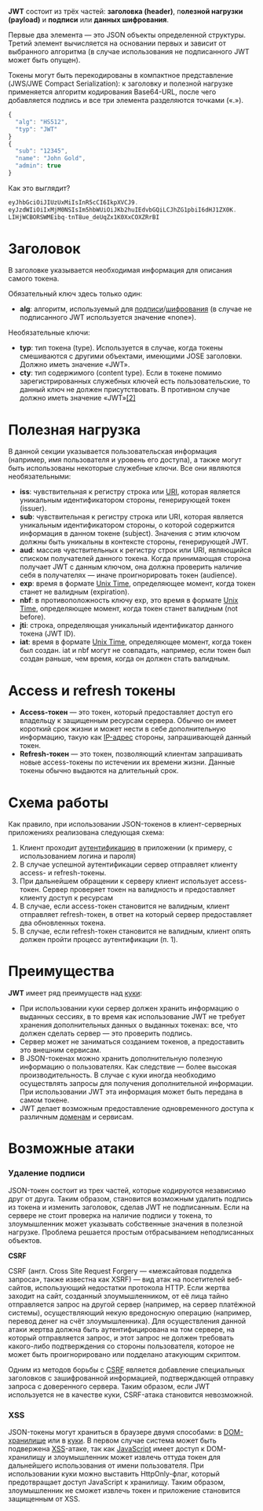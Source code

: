 **JWT** состоит из трёх частей: **заголовка (header)**, п**олезной нагрузки (payload)** и **подписи** или **данных шифрования**.

Первые два элемента — это JSON объекты определенной структуры. Третий элемент вычисляется на основании первых и зависит от выбранного алгоритма (в случае использования не подписанного JWT может быть опущен).

Токены могут быть перекодированы в компактное представление (JWS/JWE Compact Serialization): к заголовку и полезной нагрузке применяется алгоритм кодирования Base64-URL, после чего добавляется подпись и все три элемента разделяются точками («.»).

```JavaScript
{
  "alg": "HS512",
  "typ": "JWT"
}
{
  "sub": "12345",
  "name": "John Gold",
  "admin": true
}
```

Как это выглядит?

```JavaScript
eyJhbGciOiJIUzUxMiIsInR5cCI6IkpXVCJ9.
eyJzdWIiOiIxMjM0NSIsIm5hbWUiOiJKb2huIEdvbGQiLCJhZG1pbiI6dHJ1ZX0K.
LIHjWCBORSWMEibq-tnT8ue_deUqZx1K0XxCOXZRrBI
```

# **Заголовок**

В заголовке указывается необходимая информация для описания самого токена.

Обязательный ключ здесь только один:

- **alg**: алгоритм, используемый для [подписи](https://ru.wikipedia.org/wiki/%D0%AD%D0%BB%D0%B5%D0%BA%D1%82%D1%80%D0%BE%D0%BD%D0%BD%D0%B0%D1%8F_%D0%BF%D0%BE%D0%B4%D0%BF%D0%B8%D1%81%D1%8C)/[шифрования](https://ru.wikipedia.org/wiki/%D0%A8%D0%B8%D1%84%D1%80%D0%BE%D0%B2%D0%B0%D0%BD%D0%B8%D0%B5) (в случае не подписанного JWT используется значение «none»).

Необязательные ключи:

- **typ**: тип токена (type). Используется в случае, когда токены смешиваются с другими объектами, имеющими JOSE заголовки. Должно иметь значение «JWT».
- **cty**: тип содержимого (content type). Если в токене помимо зарегистрированных служебных ключей есть пользовательские, то данный ключ не должен присутствовать. В противном случае должно иметь значение «JWT»[[2]](https://ru.wikipedia.org/wiki/JSON_Web_Token\#cite_note-2)

# **Полезная нагрузка**

В данной секции указывается пользовательская информация (например, имя пользователя и уровень его доступа), а также могут быть использованы некоторые служебные ключи. Все они являются необязательными:

- **iss**: чувствительная к регистру строка или [URI](https://ru.wikipedia.org/wiki/URI), которая является уникальным идентификатором стороны, генерирующей токен (issuer).
- **sub**: чувствительная к регистру строка или URI, которая является уникальным идентификатором стороны, о которой содержится информация в данном токене (subject). Значения с этим ключом должны быть уникальны в контексте стороны, генерирующей JWT.
- **aud**: массив чувствительных к регистру строк или URI, являющийся списком получателей данного токена. Когда принимающая сторона получает JWT с данным ключом, она должна проверить наличие себя в получателях — иначе проигнорировать токен (audience).
- **exp**: время в формате [Unix Time](https://ru.wikipedia.org/wiki/UNIX-%D0%B2%D1%80%D0%B5%D0%BC%D1%8F), определяющее момент, когда токен станет не валидным (expiration).
- **nbf**: в противоположность ключу exp, это время в формате [Unix Time](https://ru.wikipedia.org/wiki/UNIX-%D0%B2%D1%80%D0%B5%D0%BC%D1%8F), определяющее момент, когда токен станет валидным (not before).
- **jti**: строка, определяющая уникальный идентификатор данного токена (JWT ID).
- **iat**: время в формате [Unix Time](https://ru.wikipedia.org/wiki/UNIX-%D0%B2%D1%80%D0%B5%D0%BC%D1%8F), определяющее момент, когда токен был создан. iat и nbf могут не совпадать, например, если токен был создан раньше, чем время, когда он должен стать валидным.

# **Access и refresh токены**

- **Access-токен** — это токен, который предоставляет доступ его владельцу к защищенным ресурсам сервера. Обычно он имеет короткий срок жизни и может нести в себе дополнительную информацию, такую как [IP-адрес](https://ru.wikipedia.org/wiki/IP-%D0%B0%D0%B4%D1%80%D0%B5%D1%81) стороны, запрашивающей данный токен.
- **Refresh-токен** — это токен, позволяющий клиентам запрашивать новые access-токены по истечении их времени жизни. Данные токены обычно выдаются на длительный срок.

# **Схема работы**

Как правило, при использовании JSON-токенов в клиент-серверных приложениях реализована следующая схема:

1. Клиент проходит [аутентификацию](https://ru.wikipedia.org/wiki/%D0%90%D1%83%D1%82%D0%B5%D0%BD%D1%82%D0%B8%D1%84%D0%B8%D0%BA%D0%B0%D1%86%D0%B8%D1%8F) в приложении (к примеру, с использованием логина и пароля)
2. В случае успешной аутентификации сервер отправляет клиенту access- и refresh-токены.
3. При дальнейшем обращении к серверу клиент использует access-токен. Сервер проверяет токен на валидность и предоставляет клиенту доступ к ресурсам
4. В случае, если access-токен становится не валидным, клиент отправляет refresh-токен, в ответ на который сервер предоставляет два обновленных токена.
5. В случае, если refresh-токен становится не валидным, клиент опять должен пройти процесс аутентификации (п. 1).

# **Преимущества**

**JWT** имеет ряд преимуществ над [куки](https://ru.wikipedia.org/wiki/Cookie):

- При использовании куки сервер должен хранить информацию о выданных сессиях, в то время как использование JWT не требует хранения дополнительных данных о выданных токенах: все, что должен сделать сервер — это проверить подпись.
- Сервер может не заниматься созданием токенов, а предоставить это внешним сервисам.
- В JSON-токенах можно хранить дополнительную полезную информацию о пользователях. Как следствие — более высокая производительность. В случае c куки иногда необходимо осуществлять запросы для получения дополнительной информации. При использовании JWT эта информация может быть передана в самом токене.
- JWT делает возможным предоставление одновременного доступа к различным [доменам](https://ru.wikipedia.org/wiki/%D0%94%D0%BE%D0%BC%D0%B5%D0%BD%D0%BD%D0%BE%D0%B5_%D0%B8%D0%BC%D1%8F) и сервисам.

# **Возможные атаки**

### **Удаление подписи**

JSON-токен состоит из трех частей, которые кодируются независимо друг от друга. Таким образом, становится возможным удалить подпись из токена и изменить заголовок, сделав JWT не подписанным. Если на сервере не стоит проверка на наличие подписи у токена, то злоумышленник может указывать собственные значения в полезной нагрузке. Проблема решается простым отбрасыванием неподписанных объектов.

**CSRF**

CSRF (англ. Сross Site Request Forgery — «межсайтовая подделка запроса», также известна как XSRF) — вид атак на посетителей веб-сайтов, использующий недостатки протокола HTTP. Если жертва заходит на сайт, созданный злоумышленником, от её лица тайно отправляется запрос на другой сервер (например, на сервер платёжной системы), осуществляющий некую вредоносную операцию (например, перевод денег на счёт злоумышленника). Для осуществления данной атаки жертва должна быть аутентифицирована на том сервере, на который отправляется запрос, и этот запрос не должен требовать какого-либо подтверждения со стороны пользователя, которое не может быть проигнорировано или подделано атакующим скриптом.

Одним из методов борьбы с [CSRF](https://ru.wikipedia.org/wiki/%D0%9C%D0%B5%D0%B6%D1%81%D0%B0%D0%B9%D1%82%D0%BE%D0%B2%D0%B0%D1%8F_%D0%BF%D0%BE%D0%B4%D0%B4%D0%B5%D0%BB%D0%BA%D0%B0_%D0%B7%D0%B0%D0%BF%D1%80%D0%BE%D1%81%D0%B0) является добавление специальных заголовков с зашифрованной информацией, подтверждающей отправку запроса с доверенного сервера. Таким образом, если JWT используется не в качестве куки, CSRF-атака становится невозможной.

### **XSS**

JSON-токены могут храниться в браузере двумя способами: в [DOM-хранилище](https://ru.wikipedia.org/wiki/Web_Storage) или в [куки](https://ru.wikipedia.org/wiki/Cookie). В первом случае система может быть подвержена [XSS](https://ru.wikipedia.org/wiki/%D0%9C%D0%B5%D0%B6%D1%81%D0%B0%D0%B9%D1%82%D0%BE%D0%B2%D1%8B%D0%B9_%D1%81%D0%BA%D1%80%D0%B8%D0%BF%D1%82%D0%B8%D0%BD%D0%B3)-атаке, так как [JavaScript](https://ru.wikipedia.org/wiki/JavaScript) имеет доступ к DOM-хранилищу и злоумышленник может извлечь оттуда токен для дальнейшего использования от имени пользователя. При использовании куки можно выставить HttpOnly-флаг, который предотвращает доступ JavaScript к хранилищу. Таким образом, злоумышленник не сможет извлечь токен и приложение становится защищенным от XSS.